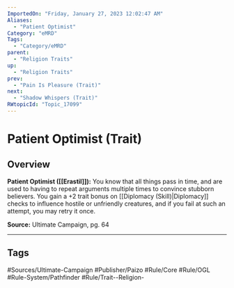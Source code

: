 ```yaml
---
ImportedOn: "Friday, January 27, 2023 12:02:47 AM"
Aliases:
  - "Patient Optimist"
Category: "eMRD"
Tags:
  - "Category/eMRD"
parent:
  - "Religion Traits"
up:
  - "Religion Traits"
prev:
  - "Pain Is Pleasure (Trait)"
next:
  - "Shadow Whispers (Trait)"
RWtopicId: "Topic_17099"
---
```

# Patient Optimist (Trait)
## Overview
**Patient Optimist ([[Erastil]]):** You know that all things pass in time, and are used to having to repeat arguments multiple times to convince stubborn believers. You gain a +2 trait bonus on [[Diplomacy (Skill)|Diplomacy]] checks to influence hostile or unfriendly creatures, and if you fail at such an attempt, you may retry it once.

**Source:** Ultimate Campaign, pg. 64


---
## Tags
#Sources/Ultimate-Campaign #Publisher/Paizo #Rule/Core #Rule/OGL #Rule-System/Pathfinder #Rule/Trait--Religion-

